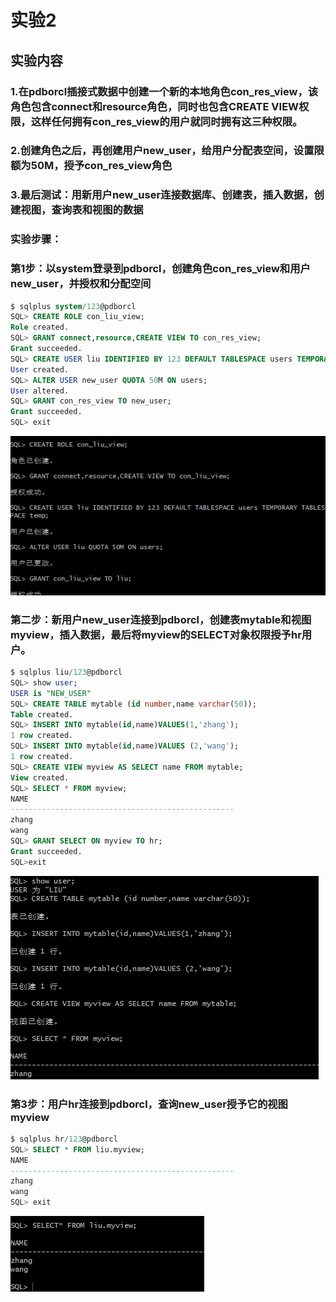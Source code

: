 # 实验2

## 实验内容

### 1.在pdborcl插接式数据中创建一个新的本地角色con_res_view，该角色包含connect和resource角色，同时也包含CREATE VIEW权限，这样任何拥有con_res_view的用户就同时拥有这三种权限。
### 2.创建角色之后，再创建用户new_user，给用户分配表空间，设置限额为50M，授予con_res_view角色
### 3.最后测试：用新用户new_user连接数据库、创建表，插入数据，创建视图，查询表和视图的数据

### 实验步骤：
### 第1步：以system登录到pdborcl，创建角色con_res_view和用户new_user，并授权和分配空间
```sql
$ sqlplus system/123@pdborcl
SQL> CREATE ROLE con_liu_view;
Role created.
SQL> GRANT connect,resource,CREATE VIEW TO con_res_view;
Grant succeeded.
SQL> CREATE USER liu IDENTIFIED BY 123 DEFAULT TABLESPACE users TEMPORARY TABLESPACE temp;
User created.
SQL> ALTER USER new_user QUOTA 50M ON users;
User altered.
SQL> GRANT con_res_view TO new_user;
Grant succeeded.
SQL> exit
```
![](https://github.com/lzq333/oracle/blob/master/test2/6.png)

### 第二步：新用户new_user连接到pdborcl，创建表mytable和视图myview，插入数据，最后将myview的SELECT对象权限授予hr用户。
```sql
$ sqlplus liu/123@pdborcl
SQL> show user;
USER is "NEW_USER"
SQL> CREATE TABLE mytable (id number,name varchar(50));
Table created.
SQL> INSERT INTO mytable(id,name)VALUES(1,'zhang');
1 row created.
SQL> INSERT INTO mytable(id,name)VALUES (2,'wang');
1 row created.
SQL> CREATE VIEW myview AS SELECT name FROM mytable;
View created.
SQL> SELECT * FROM myview;
NAME
--------------------------------------------------
zhang
wang
SQL> GRANT SELECT ON myview TO hr;
Grant succeeded.
SQL>exit
```
![](https://github.com/lzq333/oracle/blob/master/test2/7.png)
### 第3步：用户hr连接到pdborcl，查询new_user授予它的视图myview
```sql
$ sqlplus hr/123@pdborcl
SQL> SELECT * FROM liu.myview;
NAME
--------------------------------------------------
zhang
wang
SQL> exit
```
![](https://github.com/lzq333/oracle/blob/master/test2/8.png)
